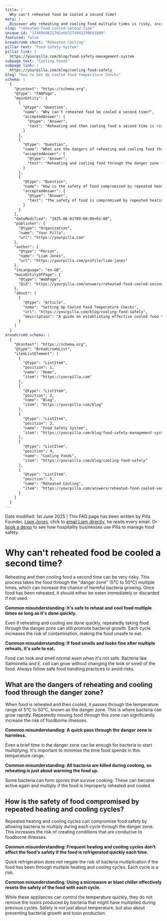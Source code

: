 ```yaml
---
title: |
  Why can't reheated food be cooled a second time?
meta: |
  Discover why reheating and cooling food multiple times is risky, increasing the likelihood of bacterial growth and foodborne illnesses.
slug: "reheated-food-cooled-second-time"
unique id: "1748966621762x663274942230691800"
featured: false
breadcrumb short: "Reheated Cooling"
pillar text: "Food Safety System"
pillar link: |
  https://yourpilla.com/blog/food-safety-management-system
subpage text: "Cooling Foods"
subpage link: |
  https://yourpilla.com/blog/cooling-food-safely
blog: "How to Set Up Cooled Food Temperature Checks"
schema: |
  {
    "@context": "https://schema.org",
    "@type": "FAQPage",
    "mainEntity": [
      {
        "@type": "Question",
        "name": "Why can't reheated food be cooled a second time?",
        "acceptedAnswer": {
          "@type": "Answer",
          "text": "Reheating and then cooling food a second time is risky because it exposes the food to the danger zone between 5°C and 50°C multiple times, significantly increasing the likelihood of harmful bacterial growth. Once food is reheated, it should be consumed immediately or disposed of if not used."
        }
      },
      {
        "@type": "Question",
        "name": "What are the dangers of reheating and cooling food through the danger zone?",
        "acceptedAnswer": {
          "@type": "Answer",
          "text": "Reheating and cooling food through the danger zone (5°C to 50°C) poses significant risks. Each passage through this temperature range allows bacteria to multiply rapidly, greatly enhancing the risk of foodborne illnesses."
        }
      },
      {
        "@type": "Question",
        "name": "How is the safety of food compromised by repeated heating and cooling cycles?",
        "acceptedAnswer": {
          "@type": "Answer",
          "text": "The safety of food is compromised by repeated heating and cooling cycles as each cycle increases the potential for bacterial growth and toxin production. Even quick refrigeration after each cycle cannot mitigate the risks associated with multiple cycles through the danger zone."
        }
      }
    ],
    "dateModified": "2025-06-01T09:00:00+01:00",
    "publisher": {
      "@type": "Organization",
      "name": "Your Pilla",
      "url": "https://yourpilla.com"
    },
    "author": {
      "@type": "Person",
      "name": "Liam Jones",
      "url": "https://yourpilla.com/profile/liam-jones"
    },
    "inLanguage": "en-GB",
    "mainEntityOfPage": {
      "@type": "WebPage",
      "@id": "https://yourpilla.com/answers/reheated-food-cooled-second-time"
    },
    "about": [
      {
        "@type": "Article",
        "name": "Setting Up Cooled Food Temperature Checks",
        "url": "https://yourpilla.com/blog/cooling-food-safely",
        "description": "A guide on establishing effective cooled food temperature checks to ensure food safety throughout the cooling process."
      }
    ]
  }
breadcrumb_schema: |
  {
    "@context": "https://schema.org",
    "@type": "BreadcrumbList",
    "itemListElement": [
      {
        "@type": "ListItem",
        "position": 1,
        "name": "Home",
        "item": "https://yourpilla.com"
      },
      {
        "@type": "ListItem",
        "position": 2,
        "name": "Blog",
        "item": "https://yourpilla.com/blog"
      },
      {
        "@type": "ListItem",
        "position": 3,
        "name": "Food Safety System",
        "item": "https://yourpilla.com/blog/food-safety-management-system"
      },
      {
        "@type": "ListItem",
        "position": 4,
        "name": "Cooling Foods",
        "item": "https://yourpilla.com/blog/cooling-food-safely"
      },
      {
        "@type": "ListItem",
        "position": 5,
        "name": "Reheated Cooling",
        "item": "https://yourpilla.com/answers/reheated-food-cooled-second-time"
      }
    ]
  }
---
```


Date modified: 1st June 2025 | This FAQ page has been written by Pilla Founder, [Liam Jones](https://yourpilla.com/profile/liam-jones), click to [email Liam directly](https://mailto:liam@yourpilla.com/), he reads every email. Or [book a demo](https://calendly.com/pilla/demo) to see how hospitality businesses use Pilla to manage food safety.

# Why can't reheated food be cooled a second time?

Reheating and then cooling food a second time can be very risky. This process takes the food through the "danger zone" (5°C to 50°C) multiple times, which can increase the chance of harmful bacteria growing. Once food has been reheated, it should either be eaten immediately or discarded if not used.

**Common misunderstanding: It's safe to reheat and cool food multiple times as long as it's done quickly.**

Even if reheating and cooling are done quickly, repeatedly taking food through the danger zone can still promote bacterial growth. Each cycle increases the risk of contamination, making the food unsafe to eat.

**Common misunderstanding: If food smells and looks fine after multiple reheats, it's safe to eat.**

Food can look and smell normal even when it's not safe. Bacteria like Salmonella and E. coli can grow without changing the look or smell of the food. Always follow safe food handling practices to avoid risks.

## What are the dangers of reheating and cooling food through the danger zone?

When food is reheated and then cooled, it passes through the temperature range of 5°C to 50°C, known as the danger zone. This is where bacteria can grow rapidly. Repeatedly moving food through this zone can significantly increase the risk of foodborne illnesses.

**Common misunderstanding: A quick pass through the danger zone is harmless.**

Even a brief time in the danger zone can be enough for bacteria to start multiplying. It's important to minimise the time food spends in this temperature range.

**Common misunderstanding: All bacteria are killed during cooking, so reheating is just about warming the food up.**

Some bacteria can form spores that survive cooking. These can become active again and multiply if the food is improperly reheated and cooled.

## How is the safety of food compromised by repeated heating and cooling cycles?

Repeated heating and cooling cycles can compromise food safety by allowing bacteria to multiply during each cycle through the danger zone. This increases the risk of creating conditions that are conducive to foodborne illnesses.

**Common misunderstanding: Frequent heating and cooling cycles don't affect the food's safety if the food is refrigerated quickly each time.**

Quick refrigeration does not negate the risk of bacteria multiplication if the food has been through multiple heating and cooling cycles. Each cycle is a risk.

**Common misunderstanding: Using a microwave or blast chiller effectively resets the safety of the food with each cycle.**

While these appliances can control the temperature quickly, they do not remove the toxins produced by bacteria that might have multiplied during previous cycles. Safety is not just about temperature, but also about preventing bacterial growth and toxin production.